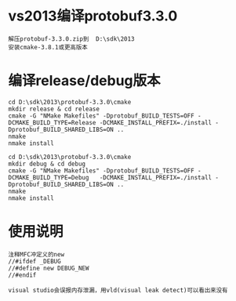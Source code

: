 vs2013编译protobuf3.3.0
===
	解压protobuf-3.3.0.zip到  D:\sdk\2013
	安装cmake-3.8.1或更高版本

编译release/debug版本
===
	cd D:\sdk\2013\protobuf-3.3.0\cmake
	mkdir release & cd release
	cmake -G "NMake Makefiles" -Dprotobuf_BUILD_TESTS=OFF -DCMAKE_BUILD_TYPE=Release -DCMAKE_INSTALL_PREFIX=./install -Dprotobuf_BUILD_SHARED_LIBS=ON ..
	nmake
	nmake install

	cd D:\sdk\2013\protobuf-3.3.0\cmake
	mkdir debug & cd debug
	cmake -G "NMake Makefiles" -Dprotobuf_BUILD_TESTS=OFF -DCMAKE_BUILD_TYPE=Debug   -DCMAKE_INSTALL_PREFIX=./install -Dprotobuf_BUILD_SHARED_LIBS=ON ..
	nmake
	nmake install


使用说明
===
	注释MFC冲定义的new
	//#ifdef _DEBUG
	//#define new DEBUG_NEW
	//#endif

	visual studio会误报内存泄漏，用vld(visual leak detect)可以看出来没有
